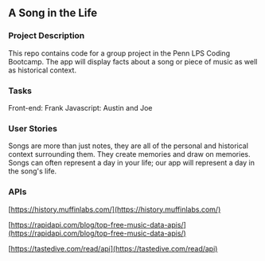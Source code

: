## A Song in the Life
### Project Description
This repo contains code for a group project in the Penn LPS Coding Bootcamp. The app will display facts about a song or piece of music as well as historical context.
### Tasks
Front-end: Frank
Javascript: Austin and Joe

### User Stories
Songs are more than just notes, they are all of the personal and historical context surrounding them. They create memories and draw on memories. Songs can often represent a day in your life; our app will represent a day in the song's life.

### APIs

[https://history.muffinlabs.com/](https://history.muffinlabs.com/)

[https://rapidapi.com/blog/top-free-music-data-apis/](https://rapidapi.com/blog/top-free-music-data-apis/)

[https://tastedive.com/read/api](https://tastedive.com/read/api)
